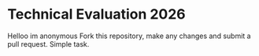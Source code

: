 # Technical Evaluation 2026
Helloo im anonymous
Fork this repository, make any changes and submit a pull request. Simple task.
